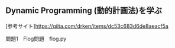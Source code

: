 ## Dynamic Programming (動的計画法)を学ぶ
[参考サイト]https://qiita.com/drken/items/dc53c683d6de8aeacf5a

問題1　Flog問題　flog.py


